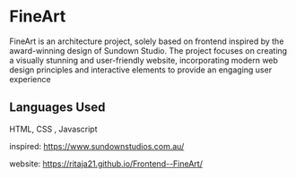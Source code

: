 
# FineArt


FineArt is an architecture project, solely based on frontend inspired by the award-winning design of Sundown Studio. The project focuses on creating a visually stunning and user-friendly website, incorporating modern web design principles and interactive elements to provide an engaging user experience



## Languages Used
HTML, CSS , Javascript


inspired:
https://www.sundownstudios.com.au/

website:
https://ritaja21.github.io/Frontend--FineArt/
